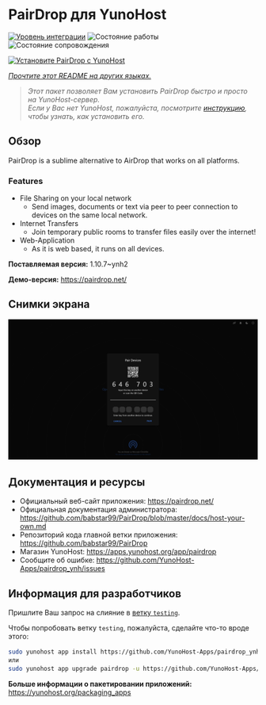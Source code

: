 <!--
Важно: этот README был автоматически сгенерирован <https://github.com/YunoHost/apps/tree/master/tools/readme_generator>
Он НЕ ДОЛЖЕН редактироваться вручную.
-->

# PairDrop для YunoHost

[![Уровень интеграции](https://dash.yunohost.org/integration/pairdrop.svg)](https://ci-apps.yunohost.org/ci/apps/pairdrop/) ![Состояние работы](https://ci-apps.yunohost.org/ci/badges/pairdrop.status.svg) ![Состояние сопровождения](https://ci-apps.yunohost.org/ci/badges/pairdrop.maintain.svg)

[![Установите PairDrop с YunoHost](https://install-app.yunohost.org/install-with-yunohost.svg)](https://install-app.yunohost.org/?app=pairdrop)

*[Прочтите этот README на других языках.](./ALL_README.md)*

> *Этот пакет позволяет Вам установить PairDrop быстро и просто на YunoHost-сервер.*  
> *Если у Вас нет YunoHost, пожалуйста, посмотрите [инструкцию](https://yunohost.org/install), чтобы узнать, как установить его.*

## Обзор

PairDrop is a sublime alternative to AirDrop that works on all platforms.

### Features

- File Sharing on your local network
	- Send images, documents or text via peer to peer connection to devices on the same local network.
- Internet Transfers
	- Join temporary public rooms to transfer files easily over the internet!
- Web-Application
	- As it is web based, it runs on all devices.


**Поставляемая версия:** 1.10.7~ynh2

**Демо-версия:** <https://pairdrop.net/>

## Снимки экрана

![Снимок экрана PairDrop](./doc/screenshots/pairdrop_screenshot_desktop.png)

## Документация и ресурсы

- Официальный веб-сайт приложения: <https://pairdrop.net/>
- Официальная документация администратора: <https://github.com/babstar99/PairDrop/blob/master/docs/host-your-own.md>
- Репозиторий кода главной ветки приложения: <https://github.com/babstar99/PairDrop>
- Магазин YunoHost: <https://apps.yunohost.org/app/pairdrop>
- Сообщите об ошибке: <https://github.com/YunoHost-Apps/pairdrop_ynh/issues>

## Информация для разработчиков

Пришлите Ваш запрос на слияние в [ветку `testing`](https://github.com/YunoHost-Apps/pairdrop_ynh/tree/testing).

Чтобы попробовать ветку `testing`, пожалуйста, сделайте что-то вроде этого:

```bash
sudo yunohost app install https://github.com/YunoHost-Apps/pairdrop_ynh/tree/testing --debug
или
sudo yunohost app upgrade pairdrop -u https://github.com/YunoHost-Apps/pairdrop_ynh/tree/testing --debug
```

**Больше информации о пакетировании приложений:** <https://yunohost.org/packaging_apps>
